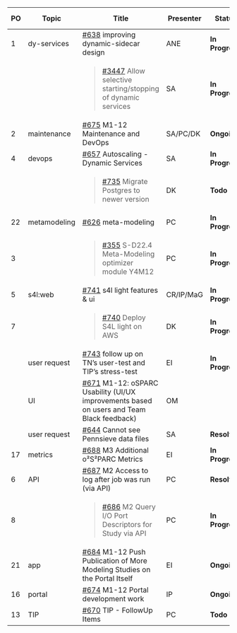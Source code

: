 | PO | Topic        | Title                                                                                      | Presenter | Status          | Duration | Start-Time |
|----|--------------|--------------------------------------------------------------------------------------------|-----------|-----------------|----------|------------|
| 1  | dy-services  | [#638] improving dynamic-sidecar design                                                    |   ANE     | **In Progress** |          |            |
|    |              | <blockquote>[#3447] Allow selective starting/stopping of dynamic services</blockquote>     |   SA      | **In Progress** |          |            |
| 2  | maintenance  | [#675] M1-12 Maintenance and DevOps                                                        | SA/PC/DK  | **Ongoing**     |          |            |
| 4  | devops       | [#657] Autoscaling - Dynamic Services                                                      |   SA      | **In Progress** |          |            |
|    |              | <blockquote>[#735] Migrate Postgres to newer version</blockquote>                          |   DK      | **Todo**        |          |            |
| 22 | metamodeling | [#626] meta-modeling                                                                       |   PC      | **In Progress** |          |            |
| 3  |              | <blockquote>[#355] S-D22.4 Meta-Modeling optimizer module Y4M12</blockquote>               |   PC      | **In Progress** |          |            |
| 5  | s4l:web      | [#741] s4l light features & ui                                                             | CR/IP/MaG | **In Progress**        |          |            |
| 7  |              | <blockquote>[#740] Deploy S4L light on AWS</blockquote>                                    |   DK      | **In Progress**        |          |            |
|    | user request | [#743] follow up on TN’s user-test and TIP’s stress-test                                   |   EI      | **In Progress** |    2'    |            |
|    | UI           | [#671] M1-12: oSPARC Usability (UI/UX improvements based on users and Team Black feedback) |   OM      |                 |          |            |
|    | user request | [#644] Cannot see Pennsieve data files                                                     |   SA      | **Resolved**    |          |            |
| 17 | metrics      | [#688] M3 Additional o²S²PARC Metrics                                                      |   EI     | **In Progress**  |    3'    |            |
| 6  | API          | [#687] M2 Access to log after job was run (via API)                                        |   PC      | **Resolved**    |          |            |
| 8  |              | <blockquote>[#686] M2 Query I/O Port Descriptors for Study via API</blockquote>            |   PC      | **In Progress** |          |            |
| 21 | app          | [#684] M1-12 Push Publication of More Modeling Studies on the Portal Itself                |   EI      | **Ongoing**     |   2'    |            |
| 16 | portal       | [#674] M1-12 Portal development work                                                       |   IP     | **Ongoing**     |          |            |
| 13 | TIP          | [#670] TIP - FollowUp Items                                                                |   PC     | **Todo**        |          |            |

[#638]: https://github.com/ITISFoundation/osparc-issues/issues/638
[#3447]: https://github.com/ITISFoundation/osparc-issues/issues/3447
[#675]: https://github.com/ITISFoundation/osparc-issues/issues/675
[#657]: https://github.com/ITISFoundation/osparc-issues/issues/657
[#735]: https://github.com/ITISFoundation/osparc-issues/issues/735
[#626]: https://github.com/ITISFoundation/osparc-issues/issues/626
[#355]: https://github.com/ITISFoundation/osparc-issues/issues/355
[#741]: https://github.com/ITISFoundation/osparc-issues/issues/741
[#740]: https://github.com/ITISFoundation/osparc-issues/issues/740
[#743]: https://github.com/ITISFoundation/osparc-issues/issues/743
[#671]: https://github.com/ITISFoundation/osparc-issues/issues/671
[#644]: https://github.com/ITISFoundation/osparc-issues/issues/644
[#688]: https://github.com/ITISFoundation/osparc-issues/issues/688
[#687]: https://github.com/ITISFoundation/osparc-issues/issues/687
[#686]: https://github.com/ITISFoundation/osparc-issues/issues/686
[#684]: https://github.com/ITISFoundation/osparc-issues/issues/684
[#674]: https://github.com/ITISFoundation/osparc-issues/issues/674
[#670]: https://github.com/ITISFoundation/osparc-issues/issues/670
